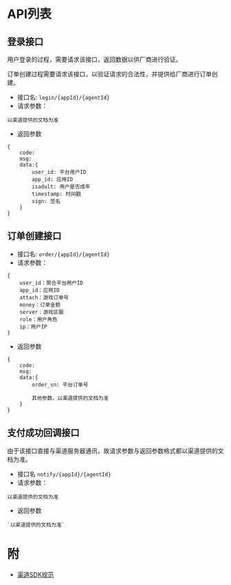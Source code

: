 # API列表

## 登录接口
用户登录的过程，需要请求该接口，返回数据以供厂商进行验证。

订单创建过程需要请求该接口，以验证请求的合法性，并提供给厂商进行订单创建。
- 接口名: `login/{appId}/{agentId}`
- 请求参数：
```
以渠道提供的文档为准
```
- 返回参数
```
{
    code:
    msg:
    data:{
        user_id: 平台用户ID
        app_id: 应用ID
        isadult: 用户是否成年
        timestamp: 时间戳
        sign: 签名
    }
}
```

## 订单创建接口
- 接口名: `order/{appId}/{agentId}`
- 请求参数：
```
{
    user_id：聚合平台用户ID
    app_id：应用ID
    attach：游戏订单号
    money：订单金额
    server：游戏区服
    role：用户角色
    ip：用户IP
}
```
- 返回参数
```
{
    code:
    msg:
    data:{
        order_sn: 平台订单号
        
        其他参数，以渠道提供的文档为准
    }
}
```

## 支付成功回调接口
由于该接口直接与渠道服务器通讯，故请求参数与返回参数格式都以渠道提供的文档为准。
- 接口名 `notify/{appId}/{agentId}`
- 请求参数：
```
以渠道提供的文档为准
```
- 返回参数
```
`以渠道提供的文档为准`
```

# 附
- [渠道SDK规范](https://github.com/slpi1/public_doc/blob/master/psdk/agent-sdk.md)